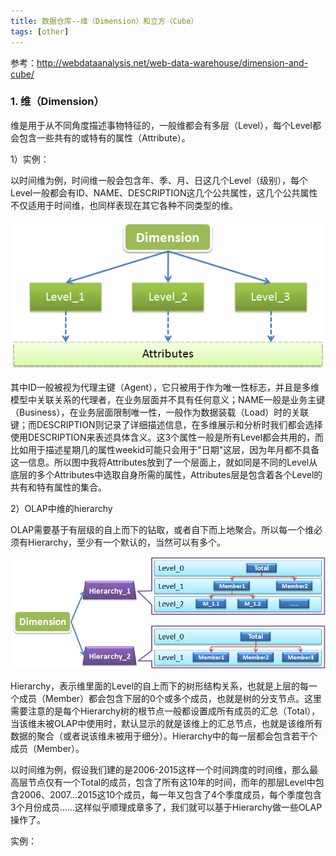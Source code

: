 ```yaml
---
title: 数据仓库--维（Dimension）和立方（Cube）
tags: [other]
---
```


参考：http://webdataanalysis.net/web-data-warehouse/dimension-and-cube/

### 1. 维（Dimension）

维是用于从不同角度描述事物特征的，一般维都会有多层（Level），每个Level都会包含一些共有的或特有的属性（Attribute）。

1）实例：

以时间维为例，时间维一般会包含年、季、月、日这几个Level（级别），每个Level一般都会有ID、NAME、DESCRIPTION这几个公共属性，这几个公共属性不仅适用于时间维，也同样表现在其它各种不同类型的维。

![](/images/other/data-analysis/Dimension.png)

其中ID一般被视为代理主键（Agent），它只被用于作为唯一性标志，并且是多维模型中关联关系的代理者，在业务层面并不具有任何意义；NAME一般是业务主键（Business），在业务层面限制唯一性，一般作为数据装载（Load）时的关联键；而DESCRIPTION则记录了详细描述信息，在多维展示和分析时我们都会选择使用DESCRIPTION来表述具体含义。这3个属性一般是所有Level都会共用的，而比如用于描述星期几的属性weekid可能只会用于"日期"这层，因为年月都不具备这一信息。所以图中我将Attributes放到了一个层面上，就如同是不同的Level从底层的多个Attributes中选取自身所需的属性，Attributes层是包含着各个Level的共有和特有属性的集合。

2）OLAP中维的hierarchy

OLAP需要基于有层级的自上而下的钻取，或者自下而上地聚合。所以每一个维必须有Hierarchy，至少有一个默认的，当然可以有多个。

![](/images/other/data-analysis/Hierarchy.png)

Hierarchy，表示维里面的Level的自上而下的树形结构关系，也就是上层的每一个成员（Member）都会包含下层的0个或多个成员，也就是树的分支节点。这里需要注意的是每个Hierarchy树的根节点一般都设置成所有成员的汇总（Total），当该维未被OLAP中使用时，默认显示的就是该维上的汇总节点，也就是该维所有数据的聚合（或者说该维未被用于细分）。Hierarchy中的每一层都会包含若干个成员（Member）。

以时间维为例，假设我们建的是2006-2015这样一个时间跨度的时间维，那么最高层节点仅有一个Total的成员，包含了所有这10年的时间，而年的那层Level中包含2006、2007…2015这10个成员，每一年又包含了4个季度成员，每个季度包含3个月份成员……这样似乎顺理成章多了，我们就可以基于Hierarchy做一些OLAP操作了。

实例：


